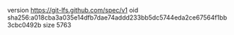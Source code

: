 version https://git-lfs.github.com/spec/v1
oid sha256:a018cba3a035e14dfb7dae74addd233bb5dc5744eda2ce67564f1bb3cbc0492b
size 5763
